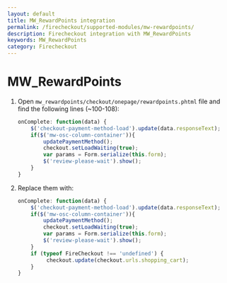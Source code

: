 ```yaml
---
layout: default
title: MW_RewardPoints integration
permalink: /firecheckout/supported-modules/mw-rewardpoints/
description: Firecheckout integration with MW_RewardPoints
keywords: MW_RewardPoints
category: Firecheckout
---
```


# MW_RewardPoints

 1. Open `mw_rewardpoints/checkout/onepage/rewardpoints.phtml` file and find
 the following lines (~100-108):

    ```javascript
    onComplete: function(data) {
        $('checkout-payment-method-load').update(data.responseText);
        if($('mw-osc-column-container')){
            updatePaymentMethod();
            checkout.setLoadWaiting(true);
            var params = Form.serialize(this.form);
            $('review-please-wait').show();
        }
    }
    ```

 2. Replace them with:

    ```javascript
    onComplete: function(data) {
        $('checkout-payment-method-load').update(data.responseText);
        if($('mw-osc-column-container')){
            updatePaymentMethod();
            checkout.setLoadWaiting(true);
            var params = Form.serialize(this.form);
            $('review-please-wait').show();
        }
        if (typeof FireCheckout !== 'undefined') {
             checkout.update(checkout.urls.shopping_cart);
        }
    }
    ```
